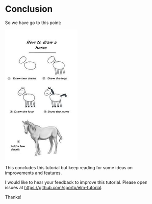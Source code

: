# Conclusion

So we have go to this point:

![Tutorial](tutorial.jpg)

This concludes this tutorial but keep reading for some ideas on improvements and features.

I would like to hear your feedback to improve this tutorial. Please open issues at <https://github.com/sporto/elm-tutorial>.

Thanks!

